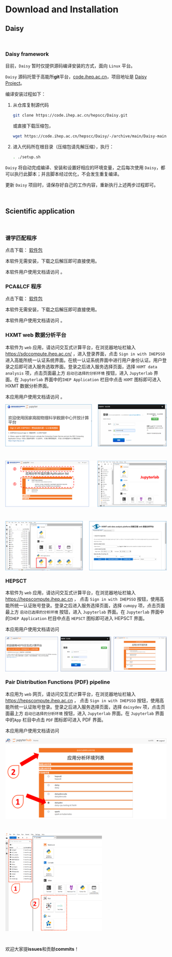 # Download and Installation

## Daisy 

&nbsp;

### Daisy framework

目前，`Daisy` 暂时仅提供源码编译安装的方式，面向 `Linux` 平台。

`Daisy` 源码托管于高能所**git**平台，[code.ihep.ac.cn](https://code.ihep.ac.cn)，项目地址是 [Daisy Project](https://code.ihep.ac.cn/hepscc/Daisy)。

编译安装过程如下：

1. 从仓库复制源代码
   ```bash
   git clone https://code.ihep.ac.cn/hepscc/Daisy.git
   ```
   或直接下载压缩包，
   ```bash
   wget https://code.ihep.ac.cn/hepscc/Daisy/-/archive/main/Daisy-main.tar.gz
   ```

2. 进入代码所在根目录（压缩包请先解压缩），执行：
   ```bash
   . ./setup.sh
   ```

`Daisy` 将自动完成编译、安装和设置好相应的环境变量，之后每次使用 `Daisy`，都可以执行此脚本；并且脚本经过优化，不会发生重复编译。

更新 `Daisy` 项目时，请保存好自己的工作内容，重新执行上述两步过程即可。

&nbsp;

## Scientific application

&nbsp;

### 谱学匹配程序

点击下载： [软件包](https://docs.ihep.ac.cn/link/AA9C3A30188A4945F9BAE364E8541AA95C)

本软件无需安装，下载之后解压即可直接使用。

本软件用户使用文档请访问 [](../tutorial/XASmatch.md)。


### PCA&LCF 程序

点击下载： [软件包](https://docs.ihep.ac.cn/link/AAF9A02D2FDEF64AED9BB07E00D1414ED4)

本软件无需安装，下载之后解压即可直接使用。

本软件用户使用文档请访问 [](../tutorial/XASpcalcf.md)。


### HXMT web 数据分析平台

本软件为 `web` 应用，请访问交互式计算平台，在浏览器地址栏输入 https://sdccompute.ihep.ac.cn/ ，进入登录界面，点击 `Sign in with IHEPSSO` 进入高能所统一认证系统界面。在统一认证系统界面中进行用户身份认证。用户登录之后即可进入服务选取界面。登录之后进入服务选择页面，选择 `HXMT data analysis` 项，点击页面最上方 `启动已选择的分析环境` 按钮，进入 `Jupyterlab` 界面。在 `Jupyterlab` 界面中的`IHEP Application` 栏目中点击 `HXMT` 图标即可进入 HXMT 数据分析界面。

本应用用户使用文档请访问 [](../tutorial/astronomy/hxmt.md)。

<img src="../images/astronomy/login.png" align=center />

&nbsp;

<img src="../images/astronomy/serviceselection.png" align=center />

&nbsp;

<img src="../images/astronomy/enterUI.png" align=center />



### HEPSCT 

本软件为 `web` 应用，请访问交互式计算平台，在浏览器地址栏输入 https://hepscompute.ihep.ac.cn ， 点击 `Sign in with IHEPSSO` 按钮，使用高能所统一认证账号登录。登录之后进入服务选择页面，选择 `cumopy` 项，点击页面最上方 `启动已选择的分析环境` 按钮，进入 `Jupyterlab` 界面。在 `Jupyterlab` 界面中的`IHEP Application` 栏目中点击 `HEPSCT` 图标即可进入 HEPSCT 界面。

本应用用户使用文档请访问 [](../tutorial/hepsct.md)

<img src="../images/imaging/login.png" align=center />


### Pair Distribution Functions (PDF) pipeline

本应用为 `web` 网页，请访问交互式计算平台，在浏览器地址栏输入 https://hepscompute.ihep.ac.cn ， 点击 `Sign in with IHEPSSO` 按钮，使用高能所统一认证账号登录。登录之后进入服务选择页面，选择 `daisydev` 项，点击页面最上方 `启动已选择的分析环境` 按钮，进入 `Jupyterlab` 界面。在 `Jupyterlab` 界面中的`App` 栏目中点击 `PDF` 图标即可进入 PDF 界面。

本应用用户使用文档请访问 [](../tutorial/PDF.md)

<img src="../images/xrdxs/hepscompute_main.png" align=center />

&nbsp;

<img src="../images/xrdxs/jupyterlab.png" width="60%" align=center />

&nbsp;
&nbsp;

欢迎大家提**issues**和贡献**commits**！
